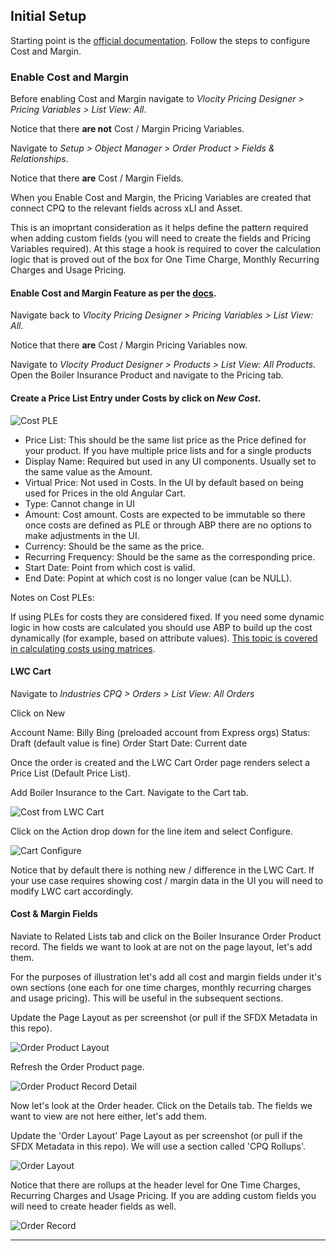 
## Initial Setup

Starting point is the [official documentation](https://help.salesforce.com/s/articleView?id=ind.comms_cost_and_margin_in_epc.htm&type=5). Follow the steps to configure Cost and Margin.

### Enable Cost and Margin

Before enabling Cost and Margin navigate to *Vlocity Pricing Designer > Pricing Variables > List View: All*.

Notice that there **are not** Cost / Margin Pricing Variables. 

Navigate to *Setup > Object Manager > Order Product > Fields & Relationships*.

Notice that there **are** Cost / Margin Fields.

When you Enable Cost and Margin, the Pricing Variables are created that connect CPQ to the relevant fields across xLI and Asset.

This is an imoprtant consideration as it helps define the pattern required when adding custom fields (you will need to create the fields and Pricing Variables required). At this stage a hook is required to cover the calculation logic that is proved out of the box for One Time Charge, Monthly Recurring Charges and Usage Pricing.

#### Enable Cost and Margin Feature as per the [docs](https://help.salesforce.com/s/articleView?language=en_US&id=ind.comms_enabling_cost_and_margin.htm&type=5).

Navigate back to *Vlocity Pricing Designer > Pricing Variables > List View: All*.

Notice that there **are** Cost / Margin Pricing Variables now.

Navigate to *Vlocity Product Designer > Products > List View: All Products*. Open the Boiler Insurance Product and navigate to the Pricing tab.

#### Create a Price List Entry under Costs by click on *New Cost*.

![Cost PLE][1-cost-ple]

- Price List: This should be the same list price as the Price defined for your product. If you have multiple price lists and for a single products
- Display Name: Required but used in any UI components. Usually set to the same value as the Amount.
- Virtual Price: Not used in Costs. In the UI by default based on being used for Prices in the old Angular Cart.
- Type: Cannot change in UI
- Amount: Cost amount. Costs are expected to be immutable so there once costs are defined as PLE or through ABP there are no options to make adjustments in the UI.
- Currency: Should be the same as the price.
- Recurring Frequency: Should be the same as the corresponding price.
- Start Date: Point from which cost is valid. 
- End Date: Popint at which cost is no longer value (can be NULL).

Notes on Cost PLEs:

If using PLEs for costs they are considered fixed. If you need some dynamic logic in how costs are calculated you should use ABP to build up the cost dynamically (for example, based on attribute values). [This topic is covered in calculating costs using matrices](/docs/pages/2-costs-matrices.md).

#### LWC Cart

Navigate to *Industries CPQ > Orders > List View: All Orders*

Click on New

Account Name: Billy Bing (preloaded account from Express orgs)
Status: Draft (default value is fine)
Order Start Date: Current date

Once the order is created and the LWC Cart Order page renders select a Price List (Default Price List).

Add Boiler Insurance to the Cart. Navigate to the Cart tab.

![Cost from LWC Cart][1-cost-cart]

Click on the Action drop down for the line item and select Configure.

![Cart Configure][1-cost-cart-configure]

Notice that by default there is nothing new / difference in the LWC Cart. If your use case requires showing cost / margin data in the UI you will need to modify LWC cart accordingly.

#### Cost & Margin Fields

Naviate to Related Lists tab and click on the Boiler Insurance Order Product record. The fields we want to look at are not on the page layout, let's add them.

For the purposes of illustration let's add all cost and margin fields under it's own sections (one each for one time charges, monthly recurring charges and usage pricing). This will be useful in the subsequent sections.

Update the Page Layout as per screenshot (or pull if the SFDX Metadata in this repo).

![Order Product Layout][1-order-product-layout]

Refresh the Order Product page.

![Order Product Record Detail][1-order-product-record]

Now let's look at the Order header. Click on the Details tab. The fields we want to view are not here either, let's add them.

Update the 'Order Layout' Page Layout as per screenshot (or pull if the SFDX Metadata in this repo). We will use a section called 'CPQ Rollups'.

![Order Layout][1-order-layout]

Notice that there are rollups at the header level for One Time Charges, Recurring Charges and Usage Pricing. If you are adding custom fields you will need to create header fields as well. 

![Order Record][1-order-record]

---

[1-cost-cart]: ../images/1-cost-cart.png
[1-cost-ple]: ../images/1-cost-ple.png
[1-cost-cart-configure]: ../images/1-cost-cart-configure.png
[1-order-product-layout]: ../images/1-order-product-layout.png
[1-order-product-record]: ../images/1-order-product-record.png
[1-order-layout]: ../images/1-order-layout.png
[1-order-record]: ../images/1-order-record.png
[1-order-record]: ../images/1-order-record.png